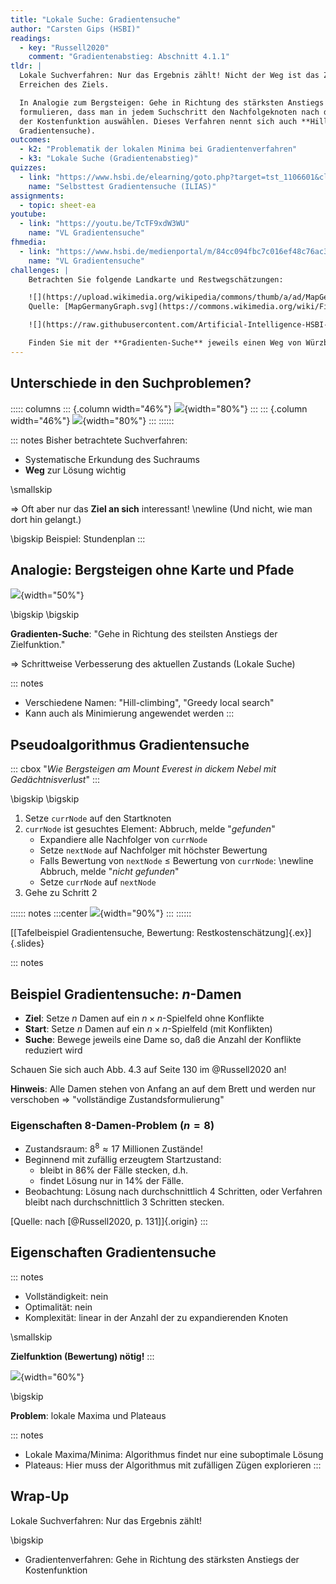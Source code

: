```yaml
---
title: "Lokale Suche: Gradientensuche"
author: "Carsten Gips (HSBI)"
readings:
  - key: "Russell2020"
    comment: "Gradientenabstieg: Abschnitt 4.1.1"
tldr: |
  Lokale Suchverfahren: Nur das Ergebnis zählt! Nicht der Weg ist das Ziel, sondern nur das
  Erreichen des Ziels.

  In Analogie zum Bergsteigen: Gehe in Richtung des stärksten Anstiegs kann man die Suche so
  formulieren, dass man in jedem Suchschritt den Nachfolgeknoten nach dem stärksten Anstieg
  der Kostenfunktion auswählen. Dieses Verfahren nennt sich auch **Hill-Climbing** (bzw.
  Gradientensuche).
outcomes:
  - k2: "Problematik der lokalen Minima bei Gradientenverfahren"
  - k3: "Lokale Suche (Gradientenabstieg)"
quizzes:
  - link: "https://www.hsbi.de/elearning/goto.php?target=tst_1106601&client_id=FH-Bielefeld"
    name: "Selbsttest Gradientensuche (ILIAS)"
assignments:
  - topic: sheet-ea
youtube:
  - link: "https://youtu.be/TcTF9xdW3WU"
    name: "VL Gradientensuche"
fhmedia:
  - link: "https://www.hsbi.de/medienportal/m/84cc094fbc7c016ef48c76ac38c0e13cb2ca06dea4843658b362ba917c595f4ba90d4be19bd6374cae8ea7ca0d241a522e93dd099fd735c03668e106e85557ed"
    name: "VL Gradientensuche"
challenges: |
    Betrachten Sie folgende Landkarte und Restwegschätzungen:

    ![](https://upload.wikimedia.org/wikipedia/commons/thumb/a/ad/MapGermanyGraph.svg/476px-MapGermanyGraph.svg.png)
    Quelle: [MapGermanyGraph.svg](https://commons.wikimedia.org/wiki/File:MapGermanyGraph.svg) by [Regnaron](https://de.wikipedia.org/wiki/Benutzer:Regnaron) and [Jahobr](https://commons.wikimedia.org/wiki/User:Jahobr) on Wikimedia Commons ([Public Domain](https://en.wikipedia.org/wiki/en:public_domain))

    ![](https://raw.githubusercontent.com/Artificial-Intelligence-HSBI-TDU/KI-Vorlesung/master/lecture/searching/images/challenge.png)

    Finden Sie mit der **Gradienten-Suche** jeweils einen Weg von Würzburg nach München. Vergleichen Sie das Ergebnis mit der Best-First-Suche.
---
```



## Unterschiede in den Suchproblemen?

::::: columns
::: {.column width="46%"}
![](images/graph.png){width="80%"}
:::
::: {.column width="46%"}
![](images/screenshot_stundenplan.png){width="80%"}
:::
::::::


::: notes
Bisher betrachtete Suchverfahren:

*   Systematische Erkundung des Suchraums
*   **Weg** zur Lösung wichtig

\smallskip

=> Oft aber nur das **Ziel an sich** interessant! \newline
(Und nicht, wie man dort hin gelangt.)

\bigskip
Beispiel: Stundenplan
:::


## Analogie: Bergsteigen ohne Karte und Pfade

![](images/hill-climbing.png){width="50%"}

\bigskip
\bigskip

**Gradienten-Suche**:
"Gehe in Richtung des steilsten Anstiegs der Zielfunktion."

=> Schrittweise Verbesserung des aktuellen Zustands (Lokale Suche)

::: notes
*   Verschiedene Namen: "Hill-climbing", "Greedy local search"
*   Kann auch als Minimierung angewendet werden
:::


## Pseudoalgorithmus Gradientensuche

::: cbox
"*Wie Bergsteigen am Mount Everest in dickem Nebel mit Gedächtnisverlust*"
:::

\bigskip
\bigskip

1.  Setze `currNode` auf den Startknoten
2.  `currNode` ist gesuchtes Element: Abbruch, melde "*gefunden*"
    -   Expandiere alle Nachfolger von `currNode`
    -   Setze `nextNode` auf Nachfolger mit höchster Bewertung
    -   Falls Bewertung von `nextNode` $\leq$ Bewertung von `currNode`: \newline
        Abbruch, melde "*nicht gefunden*"
    -   Setze `currNode` auf `nextNode`
3.  Gehe zu Schritt 2

:::::: notes
:::center
![](images/tafelbeispiel.png){width="90%"}
:::
::::::

[[Tafelbeispiel Gradientensuche, Bewertung: Restkostenschätzung]{.ex}]{.slides}


::: notes
## Beispiel Gradientensuche: $n$-Damen

*   **Ziel**: Setze $n$ Damen auf ein $n \times n$-Spielfeld ohne Konflikte
*   **Start**: Setze $n$ Damen auf ein $n \times n$-Spielfeld (mit Konflikten)
*   **Suche**: Bewege jeweils eine Dame so, daß die Anzahl der Konflikte reduziert wird

Schauen Sie sich auch Abb. 4.3 auf Seite 130 im @Russell2020 an!

**Hinweis**: Alle Damen stehen von Anfang an auf dem Brett und werden nur verschoben
=> "vollständige Zustandsformulierung"

### Eigenschaften 8-Damen-Problem ($n=8$)

*   Zustandsraum: $8^8 \approx 17$ Millionen Zustände!
*   Beginnend mit zufällig erzeugtem Startzustand:
    *   bleibt in 86% der Fälle stecken, d.h.
    *   findet Lösung nur in 14% der Fälle.
*   Beobachtung: Lösung nach durchschnittlich 4 Schritten, oder Verfahren bleibt
    nach durchschnittlich 3 Schritten stecken.

[Quelle: nach [@Russell2020, p. 131]]{.origin}
:::


## Eigenschaften Gradientensuche

::: notes
*   Vollständigkeit: nein
*   Optimalität: nein
*   Komplexität: linear in der Anzahl der zu expandierenden Knoten

\smallskip

**Zielfunktion (Bewertung) nötig!**
:::

![](images/hill-climbing.png){width="60%"}

\bigskip

**Problem**: lokale Maxima und Plateaus

::: notes
*   Lokale Maxima/Minima: Algorithmus findet nur eine suboptimale Lösung
*   Plateaus: Hier muss der Algorithmus mit zufälligen Zügen explorieren
:::


## Wrap-Up

Lokale Suchverfahren: Nur das Ergebnis zählt!

\bigskip

*   Gradientenverfahren: Gehe in Richtung des stärksten Anstiegs der
    Kostenfunktion

